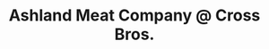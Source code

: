 ---
title: "Ashland Meat Company @ Cross Bros."
url: /hanover-county/ashland-meat-company-an-cross-bros/
shop: Metzgerei
---